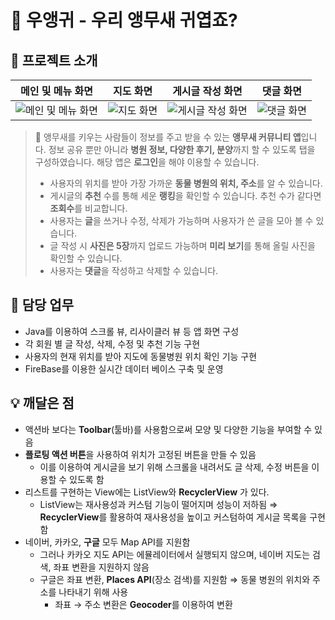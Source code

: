 # 🦜 우앵귀 - 우리 앵무새 귀엽죠?

## 📖 프로젝트 소개
| 메인 및 메뉴 화면 | 지도 화면 | 게시글 작성 화면 | 댓글 화면 |
|--|--|--|--|
| ![메인 및 메뉴 화면](https://file.notion.so/f/s/c94062a2-5a38-469a-8206-21e4e68bb91e/Untitled.png?id=c47bcecc-384f-485e-8d76-9952594396a9&table=block&spaceId=4fee607c-9fab-47df-96d0-8ba12808c88d&expirationTimestamp=1687421112790&signature=g38hyUSPFb8gRTGEow2DQl2IkLmbBvCVvDu8q8OF__s&downloadName=Untitled.png) | ![지도 화면](https://file.notion.so/f/s/63193d39-3c0f-4d36-b93e-48b613ff3327/Untitled.png?id=df7f1a55-beb0-41ac-8e88-3d88cf147c89&table=block&spaceId=4fee607c-9fab-47df-96d0-8ba12808c88d&expirationTimestamp=1687421116294&signature=9SguiPAZK-kjbYV5t2jBB9aWcI_NzoymfQfoXXXDr3M&downloadName=Untitled.png) | ![게시글 작성 화면](https://file.notion.so/f/s/476eaa97-cef9-4add-8c93-8ff792f75ea7/Untitled.png?id=19c9dc9b-2e0d-4610-b4a8-680eebf35b3f&table=block&spaceId=4fee607c-9fab-47df-96d0-8ba12808c88d&expirationTimestamp=1687421119533&signature=tOkYmu_7fuSOdvhuswdH-SLFMoEyCZspuKP7FshWU9Y&downloadName=Untitled.png) | ![댓글 화면](https://file.notion.so/f/s/6c686914-d20d-41db-ab72-0dd5ea67ea32/Untitled.png?id=da7e4fe5-0159-4895-b5b9-37f4deeaba48&table=block&spaceId=4fee607c-9fab-47df-96d0-8ba12808c88d&expirationTimestamp=1687421122838&signature=iyiZX18-krGIiAs3bIN3MPY1paPXgN4s9eOqvGkttGQ&downloadName=Untitled.png) |

> 🦜 앵무새를 키우는 사람들이 정보를 주고 받을 수 있는 **앵무새 커뮤니티 앱**입니다. 정보 공유 뿐만 아니라 **병원 정보, 다양한 후기, 분양**까지 할 수 있도록 탭을 구성하였습니다. 해당 앱은 **로그인**을 해야 이용할 수 있습니다.
> 
> -   사용자의 위치를 받아 가장 가까운 **동물 병원의 위치, 주소**를 알 수 있습니다.
> -   게시글의 **추천** 수를 통해 세운 **랭킹**을 확인할 수 있습니다. 추천 수가 같다면 **조회수**를 비교합니다.
> -   사용자는 **글**을 쓰거나 수정, 삭제가 가능하며 사용자가 쓴 글을 모아 볼 수 있습니다.
> -   글 작성 시 **사진은 5장**까지 업로드 가능하며 **미리 보기**를 통해 올릴 사진을 확인할 수 있습니다.
> -   사용자는 **댓글**을 작성하고 삭제할 수 있습니다.

## 📄 담당 업무

-   Java를 이용하여 스크롤 뷰, 리사이클러 뷰 등 앱 화면 구성
-   각 회원 별 글 작성, 삭제, 수정 및 추천 기능 구현
-   사용자의 현재 위치를 받아 지도에 동물병원 위치 확인 기능 구현
-   FireBase를 이용한 실시간 데이터 베이스 구축 및 운영

## 💡 깨달은 점

-   액션바 보다는 **Toolbar**(툴바)를 사용함으로써 모양 및 다양한 기능을 부여할 수 있음
-   **플로팅 액션 버튼**을 사용하여 위치가 고정된 버튼을 만들 수 있음
    -   이를 이용하여 게시글을 보기 위해 스크롤을 내려서도 글 삭제, 수정 버튼을 이용할 수 있도록 함
-   리스트를 구현하는 View에는 ListView와 **RecyclerView** 가 있다.
    -   ListView는 재사용성과 커스텀 기능이 떨어지며 성능이 저하됨
        ⇒ **RecyclerView**를 활용하여 재사용성을 높이고 커스텀하여 게시글 목록을 구현함
-   네이버, 카카오, **구글** 모두 Map API를 지원함
    -   그러나 카카오 지도 API는 에뮬레이터에서 실행되지 않으며, 네이버 지도는 검색, 좌표 변환을 지원하지 않음
    -   구글은 좌표 변환, **Places API**(장소 검색)를 지원함 ⇒ 동물 병원의 위치와 주소를 나타내기 위해 사용
        -   좌표 → 주소 변환은 **Geocoder**를 이용하여 변환
